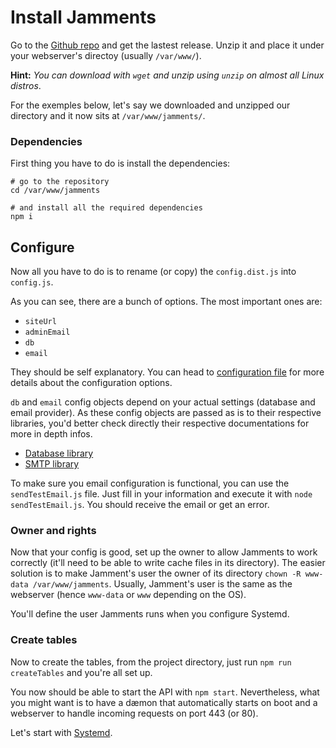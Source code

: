 # Install Jamments
Go to the [Github repo](https://github.com/Buzut/jamments) and get the lastest release. Unzip it and place it under your webserver's directoy (usually `/var/www/`).

**Hint:** *You can download with `wget` and unzip using `unzip` on almost all Linux distros*.

For the exemples below, let's say we downloaded and unzipped our directory and it now sits at `/var/www/jamments/`.

### Dependencies
First thing you have to do is install the dependencies:

```
# go to the repository
cd /var/www/jamments

# and install all the required dependencies
npm i
```

## Configure
Now all you have to do is to rename (or copy) the `config.dist.js` into `config.js`.

As you can see, there are a bunch of options. The most important ones are:
* `siteUrl`
* `adminEmail`
* `db`
* `email`

They should be self explanatory. You can head to [configuration file](config-file.md) for more details about the configuration options.

`db` and `email` config objects depend on your actual settings (database and email provider). As these config objects are passed as is to their respective libraries, you'd better check directly their respective documentations for more in depth infos.

* [Database library](https://knexjs.org/)
* [SMTP library](https://github.com/eleith/emailjs)

To make sure you email configuration is functional, you can use the `sendTestEmail.js` file. Just fill in your information and execute it with `node sendTestEmail.js`. You should receive the email or get an error.

### Owner and rights
Now that your config is good, set up the owner to allow Jamments to work correctly (it'll need to be able to write cache files in its directory). The easier solution is to make Jamment's user the owner of its directory `chown -R www-data /var/www/jamments`. Usually, Jamment's user is the same as the webserver (hence `www-data` or `www` depending on the OS).

You'll define the user Jamments runs when you configure Systemd.

### Create tables
Now to create the tables, from the project directory, just run `npm run createTables` and you're all set up.

You now should be able to start the API with `npm start`. Nevertheless, what you might want is to have a dæmon that automatically starts on boot and a webserver to handle incoming requests on port 443 (or 80).

Let's start with [Systemd](configure-systemd.md).
